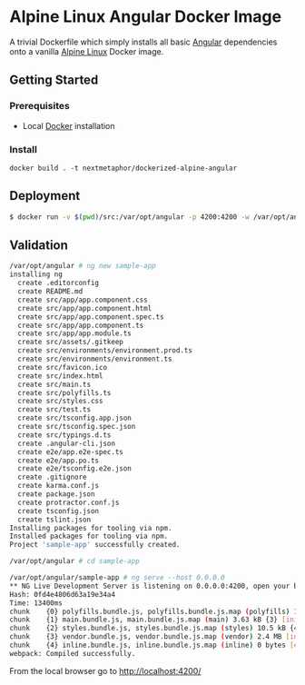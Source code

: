 # Alpine Linux Angular Docker Image
A trivial Dockerfile which simply installs all basic [Angular](https://angular.io/) dependencies onto a vanilla [Alpine Linux](https://alpinelinux.org/) Docker image. 

## Getting Started

### Prerequisites
* Local [Docker](https://www.docker.com/) installation

### Install
`docker build . -t nextmetaphor/dockerized-alpine-angular`

## Deployment
```bash
$ docker run -v $(pwd)/src:/var/opt/angular -p 4200:4200 -w /var/opt/angular -it nextmetaphor/dockerized-alpine-angular sh
```

## Validation
```bash
/var/opt/angular # ng new sample-app
installing ng
  create .editorconfig
  create README.md
  create src/app/app.component.css
  create src/app/app.component.html
  create src/app/app.component.spec.ts
  create src/app/app.component.ts
  create src/app/app.module.ts
  create src/assets/.gitkeep
  create src/environments/environment.prod.ts
  create src/environments/environment.ts
  create src/favicon.ico
  create src/index.html
  create src/main.ts
  create src/polyfills.ts
  create src/styles.css
  create src/test.ts
  create src/tsconfig.app.json
  create src/tsconfig.spec.json
  create src/typings.d.ts
  create .angular-cli.json
  create e2e/app.e2e-spec.ts
  create e2e/app.po.ts
  create e2e/tsconfig.e2e.json
  create .gitignore
  create karma.conf.js
  create package.json
  create protractor.conf.js
  create tsconfig.json
  create tslint.json
Installing packages for tooling via npm.
Installed packages for tooling via npm.
Project 'sample-app' successfully created.

/var/opt/angular # cd sample-app

/var/opt/angular/sample-app # ng serve --host 0.0.0.0
** NG Live Development Server is listening on 0.0.0.0:4200, open your browser on http://localhost:4200 **
Hash: 0fd4e4806d63a19e34a4                                                              
Time: 13400ms
chunk    {0} polyfills.bundle.js, polyfills.bundle.js.map (polyfills) 158 kB {4} [initial] [rendered]
chunk    {1} main.bundle.js, main.bundle.js.map (main) 3.63 kB {3} [initial] [rendered]
chunk    {2} styles.bundle.js, styles.bundle.js.map (styles) 10.5 kB {4} [initial] [rendered]
chunk    {3} vendor.bundle.js, vendor.bundle.js.map (vendor) 2.4 MB [initial] [rendered]
chunk    {4} inline.bundle.js, inline.bundle.js.map (inline) 0 bytes [entry] [rendered]
webpack: Compiled successfully.
```

From the local browser go to [http://localhost:4200/](http://localhost:4200/)